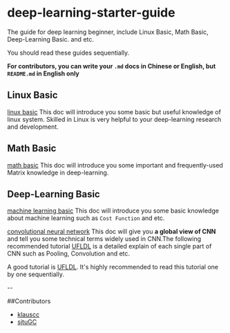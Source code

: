 # deep-learning-starter-guide
The guide for deep learning beginner, include Linux Basic, Math Basic, Deep-Learning Basic. and etc.

You should read these guides sequentially.

**For contributors, you can write your `.md` docs in Chinese or English, but `README.md` in English only**

## Linux Basic

[linux basic](linux-basic.md) This doc will introduce you some basic but useful knowledge of linux system. Skilled in Linux is very helpful to your deep-learning research and development.

## Math Basic

[math basic](math-basic.md) This doc will introduce you some important and frequently-used Matrix knowledge in deep-learning.

## Deep-Learning Basic

[machine learning basic](machine-learning-basic.md) This doc will introduce you some basic knowledge about machine learning such as `Cost Function` and etc.

[convolutional neural network](cnn-basic.md) This doc will give you **a global view of CNN** and tell you some technical terms widely used in CNN.The following recommended tutorial [UFLDL](http://ufldl.stanford.edu/tutorial/supervised/LinearRegression/) is a detailed explain of each single part of CNN such as Pooling, Convolution and etc.

A good tutorial is [UFLDL](http://ufldl.stanford.edu/tutorial/supervised/LinearRegression/). It's highly recommended to read this tutorial one by one sequentially.

--

##Contributors

- [klauscc](https://github.com/klauscc)
- [sjtuGC](https://github.com/sjtuGC)